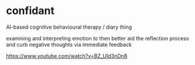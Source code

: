 # confidant

AI-based cognitive behavioural therapy / diary thing

examining and interpreting emotion to then better aid the reflection process and curb negative thoughts via immediate feedback

https://www.youtube.com/watch?v=BZ_UId3nDn8
